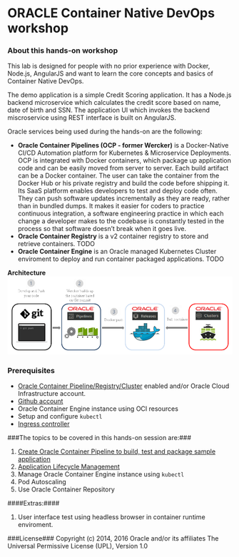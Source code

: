 # ORACLE Container Native DevOps workshop #

### About this hands-on workshop ###

This lab is designed for people with no prior experience with Docker, Node.js, AngularJS and want to learn the core concepts and basics of Container Native DevOps. 

The demo application is a simple Credit Scoring application. It has a Node.js backend microservice which calculates the credit score based on name, date of birth and SSN. The application UI which invokes the backend miscroservice using REST interface is built on AngularJS.

Oracle services being used during the hands-on are the following:

+ **Oracle Container Pipelines (OCP - former Wercker)** is a Docker-Native CI/CD  Automation platform for Kubernetes & Microservice Deployments. OCP is integrated with Docker containers, which package up application code and can be easily moved from server to server. Each build artifact can be a Docker container. The user can take the container from the Docker Hub or his private registry and build the code before shipping it. Its SaaS platform enables developers to test and deploy code often. They can push software updates incrementally as they are ready, rather than in bundled dumps. It makes it easier for coders to practice continuous integration, a software engineering practice in which each change a developer makes to the codebase is constantly tested in the process so that software doesn’t break when it goes live.
+ **Oracle Container Registry** is a v2 container registry to store and retrieve containers.
TODO  
+ **Oracle Container Engine** is an Oracle managed Kubernetes Cluster enviroment to deploy and run container packaged applications.
TODO

**Architecture**
![](images/oracle.container.native.png)

### Prerequisites ###

- [Oracle Container Pipeline/Registry/Cluster](https://app.wercker.com) enabled and/or Oracle Cloud Infrastructure account.
- [Github account](sign.up.github.md)
- Oracle Container Engine instance using OCI resources
- Setup and configure `kubectl`
- [Ingress controller](https://github.com/nagypeter/kubernetes/tree/master/ingress)

###The topics to be covered in this hands-on session are:###

1. [Create Oracle Container Pipeline to build, test and package sample application](sample.app.pipeline.md)
2. [Application Lifecycle Management](change.application.md)
3. Manage Oracle Container Engine instance using `kubectl`
4. Pod Autoscaling
5. Use Oracle Container Repository

####Extras:####

1. User interface test using headless browser in container runtime enviroment.

###License###
Copyright (c) 2014, 2016 Oracle and/or its affiliates
The Universal Permissive License (UPL), Version 1.0